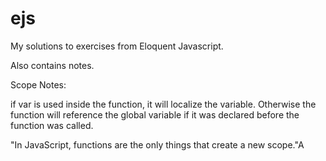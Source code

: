 # ejs
My solutions to exercises from Eloquent Javascript.

Also contains notes.

Scope Notes:

if var is used inside the function, it will localize the variable.
Otherwise the function will reference the global variable if it was declared before the function was called.

"In JavaScript, functions are the only things that create a new scope."A
